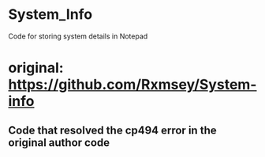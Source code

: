 # System_Info

Code for storing system details in Notepad

# original: https://github.com/Rxmsey/System-info
## Code that resolved the cp494 error in the original author code
